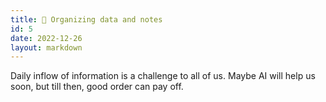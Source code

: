 ```yaml
---
title: 📂 Organizing data and notes  
id: 5
date: 2022-12-26
layout: markdown
---
```


Daily inflow of information is a challenge to all of us. Maybe AI will help us soon, but till then, good order can pay off.
